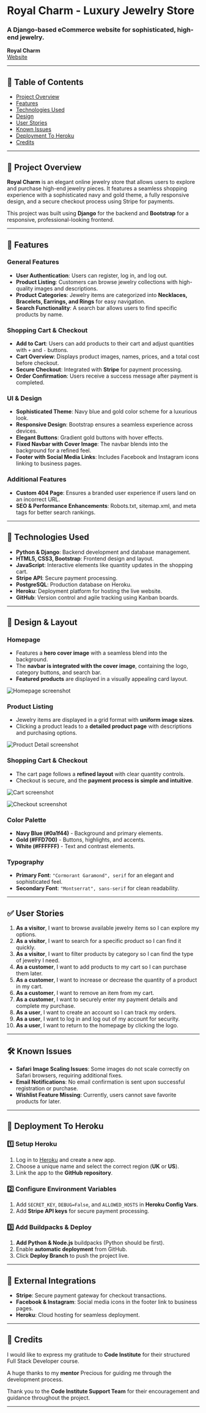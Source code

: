 # Royal Charm - Luxury Jewelry Store

### A Django-based eCommerce website for sophisticated, high-end jewelry.

**Royal Charm**  
[Website](https://royalcharm.herokuapp.com/)

---

## 📌 Table of Contents

- [Project Overview](#project-overview)
- [Features](#features)
- [Technologies Used](#technologies-used)
- [Design](#design)
- [User Stories](#user-stories)
- [Known Issues](#known-issues)
- [Deployment To Heroku](#deployment-to-heroku)
- [Credits](#credits)

---

## 🎯 Project Overview

**Royal Charm** is an elegant online jewelry store that allows users to explore and purchase high-end jewelry pieces. It features a seamless shopping experience with a sophisticated navy and gold theme, a fully responsive design, and a secure checkout process using Stripe for payments.

This project was built using **Django** for the backend and **Bootstrap** for a responsive, professional-looking frontend.

---

## 🌟 Features

### **General Features**
- **User Authentication**: Users can register, log in, and log out.
- **Product Listing**: Customers can browse jewelry collections with high-quality images and descriptions.
- **Product Categories**: Jewelry items are categorized into **Necklaces, Bracelets, Earrings, and Rings** for easy navigation.
- **Search Functionality**: A search bar allows users to find specific products by name.

### **Shopping Cart & Checkout**
- **Add to Cart**: Users can add products to their cart and adjust quantities with `+` and `-` buttons.
- **Cart Overview**: Displays product images, names, prices, and a total cost before checkout.
- **Secure Checkout**: Integrated with **Stripe** for payment processing.
- **Order Confirmation**: Users receive a success message after payment is completed.

### **UI & Design**
- **Sophisticated Theme**: Navy blue and gold color scheme for a luxurious look.
- **Responsive Design**: Bootstrap ensures a seamless experience across devices.
- **Elegant Buttons**: Gradient gold buttons with hover effects.
- **Fixed Navbar with Cover Image**: The navbar blends into the background for a refined feel.
- **Footer with Social Media Links**: Includes Facebook and Instagram icons linking to business pages.

### **Additional Features**
- **Custom 404 Page**: Ensures a branded user experience if users land on an incorrect URL.
- **SEO & Performance Enhancements**: Robots.txt, sitemap.xml, and meta tags for better search rankings.

---

## 🔧 Technologies Used

- **Python & Django**: Backend development and database management.
- **HTML5, CSS3, Bootstrap**: Frontend design and layout.
- **JavaScript**: Interactive elements like quantity updates in the shopping cart.
- **Stripe API**: Secure payment processing.
- **PostgreSQL**: Production database on Heroku.
- **Heroku**: Deployment platform for hosting the live website.
- **GitHub**: Version control and agile tracking using Kanban boards.

---

## 🎨 Design & Layout

### **Homepage**
- Features a **hero cover image** with a seamless blend into the background.
- The **navbar is integrated with the cover image**, containing the logo, category buttons, and search bar.
- **Featured products** are displayed in a visually appealing card layout.

![Homepage screenshot](store/static/images/main.png)


### **Product Listing**
- Jewelry items are displayed in a grid format with **uniform image sizes**.
- Clicking a product leads to a **detailed product page** with descriptions and purchasing options.

![Product Detail screenshot](store/static/images/detail.png)

### **Shopping Cart & Checkout**
- The cart page follows a **refined layout** with clear quantity controls.
- Checkout is secure, and the **payment process is simple and intuitive**.

![Cart screenshot](store/static/images/cart.png)

![Checkout screenshot](store/static/images/summary.png)

### **Color Palette**
- **Navy Blue (#0a1f44)** - Background and primary elements.
- **Gold (#FFD700)** - Buttons, highlights, and accents.
- **White (#FFFFFF)** - Text and contrast elements.

### **Typography**
- **Primary Font**: `"Cormorant Garamond", serif` for an elegant and sophisticated feel.
- **Secondary Font**: `"Montserrat", sans-serif` for clean readability.

---

## ✅ User Stories

1. **As a visitor**, I want to browse available jewelry items so I can explore my options.
2. **As a visitor**, I want to search for a specific product so I can find it quickly.
3. **As a visitor**, I want to filter products by category so I can find the type of jewelry I need.
4. **As a customer**, I want to add products to my cart so I can purchase them later.
5. **As a customer**, I want to increase or decrease the quantity of a product in my cart.
6. **As a customer**, I want to remove an item from my cart.
7. **As a customer**, I want to securely enter my payment details and complete my purchase.
8. **As a user**, I want to create an account so I can track my orders.
9. **As a user**, I want to log in and log out of my account for security.
10. **As a user**, I want to return to the homepage by clicking the logo.

---

## 🛠 Known Issues

- **Safari Image Scaling Issues**: Some images do not scale correctly on Safari browsers, requiring additional fixes.
- **Email Notifications**: No email confirmation is sent upon successful registration or purchase.
- **Wishlist Feature Missing**: Currently, users cannot save favorite products for later.

---

## 🚀 Deployment To Heroku 

### **1️⃣ Setup Heroku**
1. Log in to [Heroku](https://www.heroku.com/) and create a new app.
2. Choose a unique name and select the correct region (**UK** or **US**).
3. Link the app to the **GitHub repository**.

### **2️⃣ Configure Environment Variables**
1. Add `SECRET_KEY`, `DEBUG=False`, and `ALLOWED_HOSTS` in **Heroku Config Vars**.
2. Add **Stripe API keys** for secure payment processing.

### **3️⃣ Add Buildpacks & Deploy**
1. **Add Python & Node.js** buildpacks (Python should be first).
2. Enable **automatic deployment** from GitHub.
3. Click **Deploy Branch** to push the project live.

---

## 🔗 External Integrations

- **Stripe**: Secure payment gateway for checkout transactions.
- **Facebook & Instagram**: Social media icons in the footer link to business pages.
- **Heroku**: Cloud hosting for seamless deployment.

---

## 🙌 Credits

I would like to express my gratitude to **Code Institute** for their structured Full Stack Developer course. 

A huge thanks to my **mentor** Precious for guiding me through the development process.

Thank you to the **Code Institute Support Team** for their encouragement and guidance throughout the project.

---
